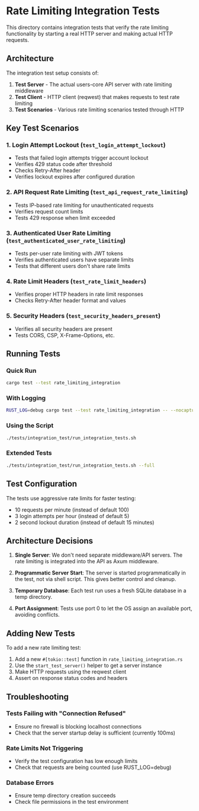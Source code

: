 # Rate Limiting Integration Tests

This directory contains integration tests that verify the rate limiting functionality by starting a real HTTP server and making actual HTTP requests.

## Architecture

The integration test setup consists of:

1. **Test Server** - The actual users-core API server with rate limiting middleware
2. **Test Client** - HTTP client (reqwest) that makes requests to test rate limiting
3. **Test Scenarios** - Various rate limiting scenarios tested through HTTP

## Key Test Scenarios

### 1. Login Attempt Lockout (`test_login_attempt_lockout`)
- Tests that failed login attempts trigger account lockout
- Verifies 429 status code after threshold
- Checks Retry-After header
- Verifies lockout expires after configured duration

### 2. API Request Rate Limiting (`test_api_request_rate_limiting`)
- Tests IP-based rate limiting for unauthenticated requests
- Verifies request count limits
- Tests 429 response when limit exceeded

### 3. Authenticated User Rate Limiting (`test_authenticated_user_rate_limiting`)
- Tests per-user rate limiting with JWT tokens
- Verifies authenticated users have separate limits
- Tests that different users don't share rate limits

### 4. Rate Limit Headers (`test_rate_limit_headers`)
- Verifies proper HTTP headers in rate limit responses
- Checks Retry-After header format and values

### 5. Security Headers (`test_security_headers_present`)
- Verifies all security headers are present
- Tests CORS, CSP, X-Frame-Options, etc.

## Running Tests

### Quick Run
```bash
cargo test --test rate_limiting_integration
```

### With Logging
```bash
RUST_LOG=debug cargo test --test rate_limiting_integration -- --nocapture
```

### Using the Script
```bash
./tests/integration_test/run_integration_tests.sh
```

### Extended Tests
```bash
./tests/integration_test/run_integration_tests.sh --full
```

## Test Configuration

The tests use aggressive rate limits for faster testing:
- 10 requests per minute (instead of default 100)
- 3 login attempts per hour (instead of default 5)
- 2 second lockout duration (instead of default 15 minutes)

## Architecture Decisions

1. **Single Server**: We don't need separate middleware/API servers. The rate limiting is integrated into the API as Axum middleware.

2. **Programmatic Server Start**: The server is started programmatically in the test, not via shell script. This gives better control and cleanup.

3. **Temporary Database**: Each test run uses a fresh SQLite database in a temp directory.

4. **Port Assignment**: Tests use port 0 to let the OS assign an available port, avoiding conflicts.

## Adding New Tests

To add a new rate limiting test:

1. Add a new `#[tokio::test]` function in `rate_limiting_integration.rs`
2. Use the `start_test_server()` helper to get a server instance
3. Make HTTP requests using the reqwest client
4. Assert on response status codes and headers

## Troubleshooting

### Tests Failing with "Connection Refused"
- Ensure no firewall is blocking localhost connections
- Check that the server startup delay is sufficient (currently 100ms)

### Rate Limits Not Triggering
- Verify the test configuration has low enough limits
- Check that requests are being counted (use RUST_LOG=debug)

### Database Errors
- Ensure temp directory creation succeeds
- Check file permissions in the test environment
